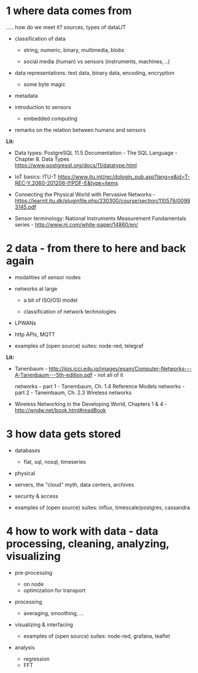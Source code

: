 # 1 where data comes from 

..... how do we meet it? sources, types of dataLIT

* classification of data

  * string, numeric, binary, multimedia, blobs
    
  * social media (human) vs sensors (instruments, machines, ..)

* data representations: text data, binary data, encoding, encryption
  * some byte magic

* metadata
		
* introduction to sensors

  * embedded computing

* remarks on the relation between humans and sensors

__Lit:__ 

* Data types: PostgreSQL 11.5 Documentation - The SQL Language - Chapter 8. Data Types https://www.postgresql.org/docs/11/datatype.html

* IoT basics: ITU-T https://www.itu.int/rec/dologin_pub.asp?lang=e&id=T-REC-Y.2060-201206-I!!PDF-E&type=items

* Connecting the Physical World with Pervasive Networks - https://learnit.itu.dk/pluginfile.php/230300/course/section/110579/00993145.pdf

* Sensor terminology: National Instruments Measurement Fundamentals series - http://www.ni.com/white-paper/14860/en/


# 2 data - from there to here and back again

* modalities of sensor nodes

* networks at large

  * a bit of ISO/OSI model
  
  * classification of network technologies

* LPWANs

* http APIs, MQTT

* examples of (open source) suites: node-red, telegraf

__Lit:__ 

* Tanenbaum - http://iips.icci.edu.iq/images/exam/Computer-Networks---A-Tanenbaum---5th-edition.pdf - not all of it

	networks - part 1 - Tanembaum, Ch. 1.4 Reference Models
	networks - part 2 - Tanembaum, Ch. 2.3 Wireless networks

* Wireless Networking in the Developing World, Chapters 1 & 4 - http://wndw.net/book.html#readBook




	
		
# 3 how data gets stored

* databases
  * flat, sql, nosql, timeseries
* physical
* servers, the "cloud" myth, data centers, archives
* security & access

 * examples of (open source) suites: influx, timescale/postgres, cassandra
	

# 4 how to work with data - data processing, cleaning, analyzing, visualizing

* pre-processing

  * on node
  * optimization for transport

* processing

  * averaging, smoothing, ...
  
* visualizing & interfacing

  * examples of (open source) suites: node-red, grafana, leaflet

  
* analysis

  * regression
  * FFT
  
  

